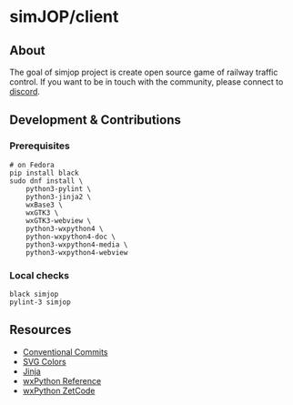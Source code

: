 # simJOP/client

## About

The goal of simjop project is create open source game of railway traffic control.
If you want to be in touch with the community, please connect to [discord](https://discord.gg/drcmjBf).

## Development & Contributions

### Prerequisites

    # on Fedora
    pip install black
    sudo dnf install \
        python3-pylint \
        python3-jinja2 \
        wxBase3 \
        wxGTK3 \
        wxGTK3-webview \
        python3-wxpython4 \
        python-wxpython4-doc \
        python3-wxpython4-media \
        python3-wxpython4-webview

### Local checks

    black simjop
    pylint-3 simjop


## Resources
- [Conventional Commits](https://www.conventionalcommits.org)
- [SVG Colors](https://www.december.com/html/spec/colorsvg.html)
- [Jinja](https://jinja.palletsprojects.com)
- [wxPython Reference](https://docs.wxpython.org/)
- [wxPython ZetCode](https://zetcode.com/wxpython/)

